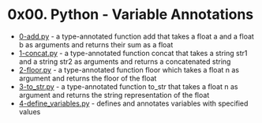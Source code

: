 # 0x00. Python - Variable Annotations
- [0-add.py](0-add.py) - a type-annotated function add that takes a float a and a float b as arguments and returns their sum as a float
- [1-concat.py](1-concat.py) - a type-annotated function concat that takes a string str1 and a string str2 as arguments and returns a concatenated string
- [2-floor.py](2-floor.py) - a type-annotated function floor which takes a float n as argument and returns the floor of the float
- [3-to_str.py](3-to_str.py) - a type-annotated function to_str that takes a float n as argument and returns the string representation of the float
- [4-define_variables.py](4-define_variables.py) - defines and annotates variables with specified values